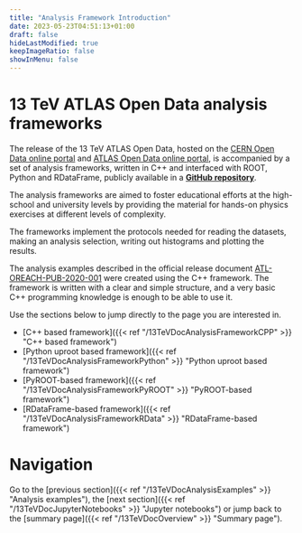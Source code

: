 ```yaml
---
title: "Analysis Framework Introduction"
date: 2023-05-23T04:51:13+01:00
draft: false
hideLastModified: true
keepImageRatio: false
showInMenu: false
---
```


# 13 TeV ATLAS Open Data analysis frameworks

The release of the 13 TeV ATLAS Open Data, hosted on the [CERN Open Data online portal](http://opendata.cern.ch/) and [ATLAS Open Data online portal](http://opendata.atlas.cern), is accompanied by a set of analysis frameworks, written in C++ and interfaced with ROOT, Python and RDataFrame, publicly available in a [**GitHub repository**](https://github.com/atlas-outreach-data-tools/atlas-outreach-cpp-framework-13tev).

The analysis frameworks are aimed to foster educational efforts at the high-school and university levels by providing the material for hands-on physics exercises at different levels of complexity.

The frameworks implement the protocols needed for reading the datasets, making an analysis selection, writing out histograms and plotting the results.

The analysis examples described in the official release document [ATL-OREACH-PUB-2020-001](https://cds.cern.ch/record/2707171) were created using the C++ framework. The framework is written with a clear and simple structure, and a very basic C++ programming knowledge is enough to be able to use it.

Use the sections below to jump directly to the page you are interested in.
- [C++ based framework]({{< ref "/13TeVDocAnalysisFrameworkCPP" >}} "C++ based framework")
- [Python uproot based framework]({{< ref "/13TeVDocAnalysisFrameworkPython" >}} "Python uproot based framework")
- [PyROOT-based framework]({{< ref "/13TeVDocAnalysisFrameworkPyROOT" >}} "PyROOT-based framework")
- [RDataFrame-based framework]({{< ref "/13TeVDocAnalysisFrameworkRData" >}} "RDataFrame-based framework")

# Navigation
Go to the [previous section]({{< ref "/13TeVDocAnalysisExamples" >}} "Analysis examples"), the [next section]({{< ref "/13TeVDocJupyterNotebooks" >}} "Jupyter notebooks") or jump back to the [summary page]({{< ref "/13TeVDocOverview" >}} "Summary page").